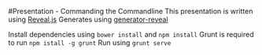 #Presentation - Commanding the Commandline
This presentation is written using [Reveal.js](http://lab.hakim.se/reveal-js/#/)
Generates using [generator-reveal](https://github.com/slara/generator-reveal)

Install dependencies using `bower install` and `npm install`
Grunt is required to run `npm istall -g grunt`
Run using `grunt serve`
